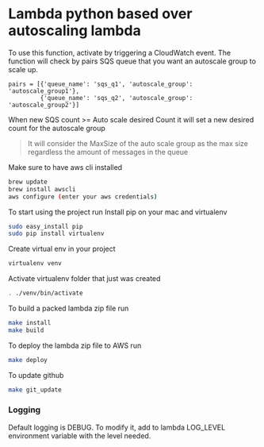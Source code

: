 # Lambda python based over autoscaling lambda

To use this function, activate by triggering a CloudWatch event.
The function will check by pairs SQS queue that you want an autoscale group to scale up.

```
pairs = [{'queue_name': 'sqs_q1', 'autoscale_group': 'autoscale_group1'},
         {'queue_name': 'sqs_q2', 'autoscale_group': 'autoscale_group2'}]

```

When new SQS count >= Auto scale desired Count it will set a new desired count for the autoscale group

>It will consider the MaxSize of the auto scale group as the max size regardless the amount of messages in the queue

Make sure to have aws cli installed

```bash
brew update
brew install awscli
aws configure (enter your aws credentials)
```

To start using the project run
Install pip on your mac and virtualenv

```bash
sudo easy_install pip
sudo pip install virtualenv
```

Create virtual env in your project

```bash
virtualenv venv
```

Activate virtualenv folder that just was created

```bash
. ./venv/bin/activate
```

To build a packed lambda zip file run

```bash
make install
make build
```

To deploy the lambda zip file to AWS run

```bash
make deploy
```

To update github

```bash
make git_update
```

### Logging

Default logging is DEBUG.
To modify it, add to lambda LOG_LEVEL environment variable with the level needed.
